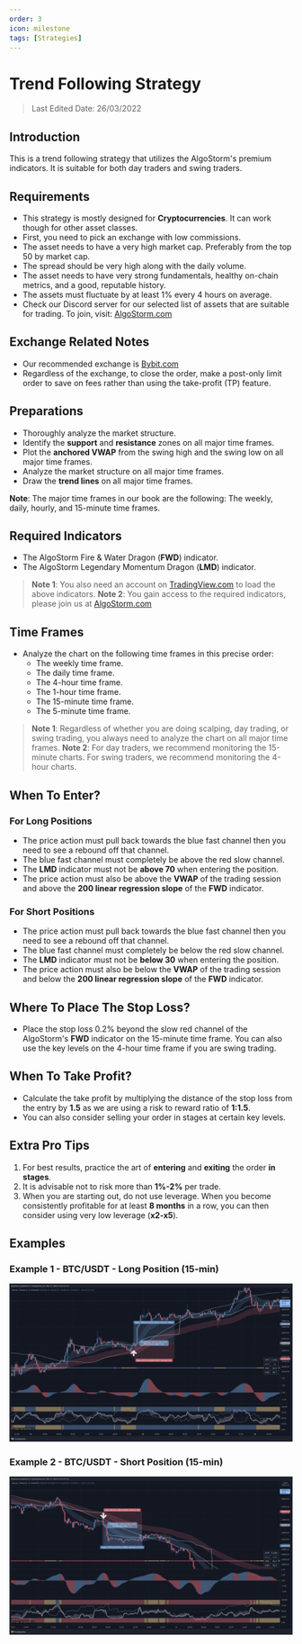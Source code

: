 ```yaml
---
order: 3
icon: milestone
tags: [Strategies]
---
```

# Trend Following Strategy

> Last Edited Date: 26/03/2022

## Introduction

This is a trend following strategy that utilizes the AlgoStorm's premium indicators. It is suitable for both day traders and swing traders.

## Requirements

- This strategy is mostly designed for **Cryptocurrencies**. It can work though for other asset classes.
- First, you need to pick an exchange with low commissions.
- The asset needs to have a very high market cap. Preferably from the top 50 by market cap.
- The spread should be very high along with the daily volume.
- The asset needs to have very strong fundamentals, healthy on-chain metrics, and a good, reputable history.
- The assets must fluctuate by at least 1% every 4 hours on average.
- Check our Discord server for our selected list of assets that are suitable for trading. To join, visit: [AlgoStorm.com](https://algostorm.com)

## Exchange Related Notes

- Our recommended exchange is [Bybit.com](https://www.bybit.com/en-US/invite?ref=YMYQ0%230)
- Regardless of the exchange, to close the order, make a post-only limit order to save on fees rather than using the take-profit (TP) feature.

## Preparations

- Thoroughly analyze the market structure.
- Identify the **support** and **resistance** zones on all major time frames.
- Plot the **anchored VWAP** from the swing high and the swing low on all major time frames.
- Analyze the market structure on all major time frames.
- Draw the **trend lines** on all major time frames.

**Note**: The major time frames in our book are the following: The weekly, daily, hourly, and 15-minute time frames.

## Required Indicators

- The AlgoStorm Fire & Water Dragon (**FWD**) indicator.
- The AlgoStorm Legendary Momentum Dragon (**LMD**) indicator.

> **Note 1**: You also need an account on [TradingView.com](https://www.tradingview.com/gopro/?share_your_love=labinatorhub) to load the above indicators.
> **Note 2**: You gain access to the required indicators, please join us at [AlgoStorm.com](https://algostorm.com)

## Time Frames

- Analyze the chart on the following time frames in this precise order:
	- The weekly time frame.
	- The daily time frame.
	- The 4-hour time frame.
	- The 1-hour time frame.
	- The 15-minute time frame.
	- The 5-minute time frame.

> **Note 1**: Regardless of whether you are doing scalping, day trading, or swing trading, you always need to analyze the chart on all major time frames.
> **Note 2**: For day traders, we recommend monitoring the 15-minute charts. For swing traders, we recommend monitoring the 4-hour charts.

## When To Enter?

### For Long Positions

- The price action must pull back towards the blue fast channel then you need to see a rebound off that channel.
- The blue fast channel must completely be above the red slow channel.
- The **LMD** indicator must not be **above 70** when entering the position.
- The price action must also be above the **VWAP** of the trading session and above the **200 linear regression slope** of the **FWD** indicator.

### For Short Positions

- The price action must pull back towards the blue fast channel then you need to see a rebound off that channel.
- The blue fast channel must completely be below the red slow channel.
- The **LMD** indicator must not be **below 30** when entering the position.
- The price action must also be below the **VWAP** of the trading session and below the **200 linear regression slope** of the **FWD** indicator.

## Where To Place The Stop Loss?

- Place the stop loss 0.2% beyond the slow red channel of the AlgoStorm's **FWD** indicator on the 15-minute time frame. You can also use the key levels on the 4-hour time frame if you are swing trading.

## When To Take Profit?

- Calculate the take profit by multiplying the distance of the stop loss from the entry by **1.5** as we are using a risk to reward ratio of **1:1.5**.
- You can also consider selling your order in stages at certain key levels.

## Extra Pro Tips

1. For best results, practice the art of **entering** and **exiting** the order **in stages**.
2. It is advisable not to risk more than **1%-2%** per trade.
3. When you are starting out, do not use leverage. When you become consistently profitable for at least **8 months** in a row, you can then consider using very low leverage (**x2-x5**).

## Examples

### Example 1 - BTC/USDT - Long Position (15-min)

![Example 1 - BTC/USDT - Long Position (15-min)](./Trend-Following-Trading-Strategy-Long-Position.png)

### Example 2 - BTC/USDT - Short Position (15-min)

![Example 2 - BTC/USDT - Short Position (15-min)](./Trend-Following-Trading-Strategy-Short-Position.png)